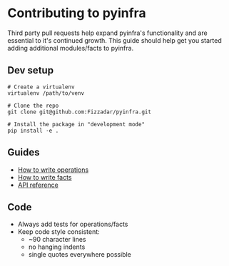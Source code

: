# Contributing to pyinfra

Third party pull requests help expand pyinfra's functionality and are essential to it's continued growth. This guide should help get you started adding additional modules/facts to pyinfra.


## Dev setup

```
# Create a virtualenv
virtualenv /path/to/venv

# Clone the repo
git clone git@github.com:Fizzadar/pyinfra.git

# Install the package in "development mode"
pip install -e .
```


## Guides

+ [How to write operations](https://pyinfra.readthedocs.io/en/latest/api/operations.html)
+ [How to write facts](https://pyinfra.readthedocs.io/en/latest/api/facts.html)
+ [API reference](https://pyinfra.readthedocs.io/en/latest/api/reference.html)


## Code

+ Always add tests for operations/facts
+ Keep code style consistent:
    - ~90 character lines
    - no hanging indents
    - single quotes everywhere possible
